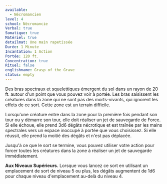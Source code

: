 ```yaml
---
available:
  - Nécromancien
level: 4
school: Nécromancie
Verbal: true
Somatique: true
Matériel: true
detailmat: Une main rapetissée
Durée: 1 Minute
Incantation: 1 Action
Portée: 120 ft.
Concentration: true
Rituel: false
englishname: Grasp of the Grave
status: empty
---
```

Des bras spectraux et squelettiques émergent du sol dans un rayon de 20 ft. autour d'un point que vous pouvez voir à portée. Les bras saisissent les créatures dans la zone qui ne sont pas des morts-vivants, qui ignorent les effets de ce sort. Cette zone est un terrain difficile.

Lorsqu'une créature entre dans la zone pour la première fois pendant son tour ou y démarre son tour, elle doit réaliser un jet de sauvegarde de Force. Si elle échoue, elle prend 3d6 dégâts nécrotique et est traînée par les mains spectrales vers un espace inoccupé à portée que vous choisissez. Si elle réussit, elle prend la moitié des dégâts et n'est pas déplacée.

Jusqu'à ce que le sort se termine, vous pouvez utiliser votre action pour forcer toutes les créatures dans la zone à réaliser un jet de sauvegarde immédiatement.

__Aux Niveaux Supérieurs.__ Lorsque vous lancez ce sort en utilisant un emplacement de sort de niveau 5 ou plus, les dégâts augmentent de 1d6 pour chaque niveau d'emplacement au-delà du niveau 4.
